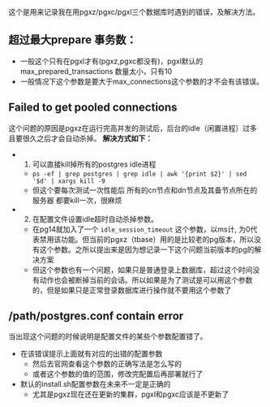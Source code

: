 这个是用来记录我在用pgxz/pgxc/pgxl三个数据库时遇到的错误，及解决方法。

## 超过最大prepare 事务数：
* 一般这个只有在pgxl才有(pgxz,pgxc都没有)，pgxl默认的max_prepared_transactions 数量太小，只有10
* 一般情况下这个参数是要大于max_connections这个参数的才不会有该错误。

## Failed to get pooled connections
这个问题的原因是pgxz在运行完高并发的测试后，后台的idle（闲置进程）过多且要很久之后才会自动杀掉。
**解决方式如下：**
* 1. 可以直接kill掉所有的postgres idle进程
  * `ps -ef | grep postgres | grep idle | awk '{print $2}' | sed '$d' | xargs kill -9`
  * 但这个要每次测试一次性能后 所有的cn节点和dn节点及其备节点所在的服务器 都要kill一次，很麻烦
* 2. 在配置文件设置idle超时自动杀掉参数。
  * 在pg14就加入了一个 `idle_session_timeout` 这个参数，以ms计, 为0代表禁用该功能。但当前的pgxz（tbase）用的是比较老的pg版本，所以没有这个参数。之所以提出来是因为想记录一下这个问题当前版本的pg的解决方案
  * 但这个参数也有一个问题，如果只是普通登录上数据库，超过这个时间没有动作也会被断掉当前的会话。所以如果是为了测试是可以用这个参数的，但是如果只是正常登录数据库进行操作就不要用这个参数了

## /path/postgres.conf contain error
当出现这个问题的时候说明是配置文件的某些个参数配置错了。  
* 在该错误提示上面就有对应的出错的配置参数
  * 然后去官网查看这个参数的正确写法是怎么写的
  * 或者这个参数的值的范围，修改完配置后再部署就行了
* 默认的install.sh配置参数在未来不一定是正确的
  * 尤其是pgxz现在还在更新的集群，pgxl和pgxc应该是不更新了
